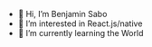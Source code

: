 - 👋 Hi, I’m Benjamin Sabo
- 👀 I’m interested in React.js/native
- 🌱 I’m currently learning the World


<!---
medoz3ro/medoz3ro is a ✨ special ✨ repository because its `README.md` (this file) appears on your GitHub profile.
You can click the Preview link to take a look at your changes.
--->
